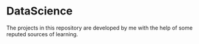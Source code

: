 # DataScience
The projects in this repository are developed by me with the help of some reputed sources of learning.
